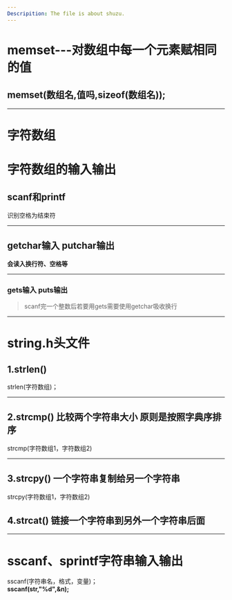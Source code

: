 ```yaml
---
Descripition: The file is about shuzu.
---
```

# memset---对数组中每一个元素赋相同的值
## memset(数组名,值吗,sizeof(数组名));
---
# 字符数组
# 字符数组的输入输出
## scanf和printf
识别空格为结束符

---
## getchar输入 putchar输出
**会读入换行符、空格等**

---
### gets输入 puts输出
>scanf完一个整数后若要用gets需要使用getchar吸收换行
---
# string.h头文件
## 1.strlen()
strlen(字符数组)；

---
## 2.strcmp() 比较两个字符串大小 原则是按照字典序排序
strcmp(字符数组1，字符数组2)

---
## 3.strcpy() 一个字符串复制给另一个字符串
strcpy(字符数组1，字符数组2)

## 4.strcat()   链接一个字符串到另外一个字符串后面
---
# sscanf、sprintf字符串输入输出
sscanf(字符串名，格式，变量)；<br>
**sscanf(str,"%d",&n);**
